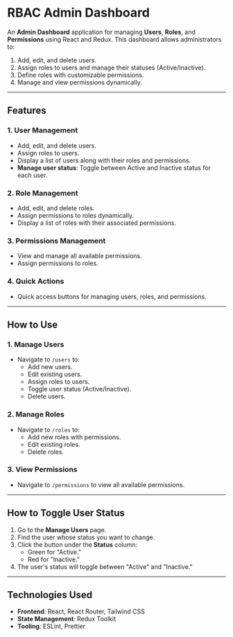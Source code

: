 # **RBAC Admin Dashboard**

An **Admin Dashboard** application for managing **Users**, **Roles**, and **Permissions** using React and Redux. This dashboard allows administrators to:

1. Add, edit, and delete users.
2. Assign roles to users and manage their statuses (Active/Inactive).
3. Define roles with customizable permissions.
4. Manage and view permissions dynamically.

---

## **Features**

### **1. User Management**
- Add, edit, and delete users.
- Assign roles to users.
- Display a list of users along with their roles and permissions.
- **Manage user status**: Toggle between Active and Inactive status for each user.

### **2. Role Management**
- Add, edit, and delete roles.
- Assign permissions to roles dynamically.
- Display a list of roles with their associated permissions.

### **3. Permissions Management**
- View and manage all available permissions.
- Assign permissions to roles.

### **4. Quick Actions**
- Quick access buttons for managing users, roles, and permissions.

---

## **How to Use**

### **1. Manage Users**
- Navigate to `/users` to:
  - Add new users.
  - Edit existing users.
  - Assign roles to users.
  - Toggle user status (Active/Inactive).
  - Delete users.

### **2. Manage Roles**
- Navigate to `/roles` to:
  - Add new roles with permissions.
  - Edit existing roles.
  - Delete roles.

### **3. View Permissions**
- Navigate to `/permissions` to view all available permissions.

---

## **How to Toggle User Status**
1. Go to the **Manage Users** page.
2. Find the user whose status you want to change.
3. Click the button under the **Status** column:
   - Green for "Active."
   - Red for "Inactive."
4. The user's status will toggle between "Active" and "Inactive."

---

## **Technologies Used**
- **Frontend**: React, React Router, Tailwind CSS
- **State Management**: Redux Toolkit
- **Tooling**: ESLint, Prettier
